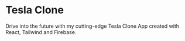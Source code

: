 # Tesla Clone
Drive into the future with my cutting-edge Tesla Clone App created with React, Tailwind and Firebase.
